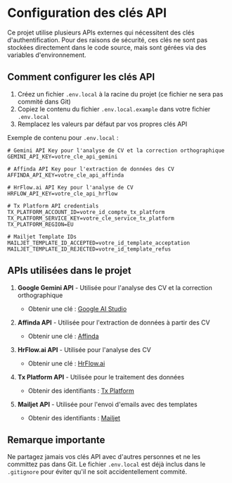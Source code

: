 # Configuration des clés API

Ce projet utilise plusieurs APIs externes qui nécessitent des clés d'authentification. Pour des raisons de sécurité, ces clés ne sont pas stockées directement dans le code source, mais sont gérées via des variables d'environnement.

## Comment configurer les clés API

1. Créez un fichier `.env.local` à la racine du projet (ce fichier ne sera pas commité dans Git)
2. Copiez le contenu du fichier `.env.local.example` dans votre fichier `.env.local`
3. Remplacez les valeurs par défaut par vos propres clés API

Exemple de contenu pour `.env.local` :

```
# Gemini API Key pour l'analyse de CV et la correction orthographique
GEMINI_API_KEY=votre_cle_api_gemini

# Affinda API Key pour l'extraction de données des CV
AFFINDA_API_KEY=votre_cle_api_affinda

# HrFlow.ai API Key pour l'analyse de CV
HRFLOW_API_KEY=votre_cle_api_hrflow

# Tx Platform API credentials
TX_PLATFORM_ACCOUNT_ID=votre_id_compte_tx_platform
TX_PLATFORM_SERVICE_KEY=votre_cle_service_tx_platform
TX_PLATFORM_REGION=EU

# Mailjet Template IDs
MAILJET_TEMPLATE_ID_ACCEPTED=votre_id_template_acceptation
MAILJET_TEMPLATE_ID_REJECTED=votre_id_template_refus
```

## APIs utilisées dans le projet

1. **Google Gemini API** - Utilisée pour l'analyse des CV et la correction orthographique
   - Obtenir une clé : [Google AI Studio](https://ai.google.dev/)

2. **Affinda API** - Utilisée pour l'extraction de données à partir des CV
   - Obtenir une clé : [Affinda](https://www.affinda.com/)

3. **HrFlow.ai API** - Utilisée pour l'analyse des CV
   - Obtenir une clé : [HrFlow.ai](https://www.hrflow.ai/)

4. **Tx Platform API** - Utilisée pour le traitement des données
   - Obtenir des identifiants : [Tx Platform](https://www.txplatform.io/)

5. **Mailjet API** - Utilisée pour l'envoi d'emails avec des templates
   - Obtenir des identifiants : [Mailjet](https://www.mailjet.com/)

## Remarque importante

Ne partagez jamais vos clés API avec d'autres personnes et ne les committez pas dans Git. Le fichier `.env.local` est déjà inclus dans le `.gitignore` pour éviter qu'il ne soit accidentellement commité.
